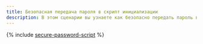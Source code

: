```yaml
---
title: Безопасная передача пароля в скрипт инициализации
description: В этом сценарии вы узнаете как безопасно передать пароль в скрипт инициализации.
---
```


{% include [secure-password-script](../../_tutorials/windows/secure-password-script.md) %}